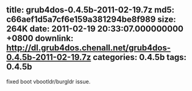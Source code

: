 title: grub4dos-0.4.5b-2011-02-19.7z
md5: c66aef1d5a7cf6e159a381294be8f989
size: 264K
date: 2011-02-19 20:33:07.000000000 +0800
downlink: http://dl.grub4dos.chenall.net/grub4dos-0.4.5b-2011-02-19.7z
categories: 0.4.5b
tags: 0.4.5b
---

fixed boot vbootldr/burgldr issue.